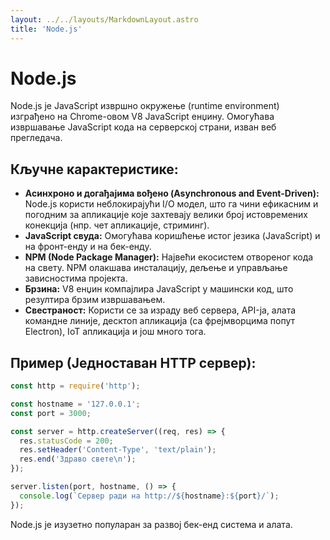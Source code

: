 ```yaml
---
layout: ../../layouts/MarkdownLayout.astro
title: 'Node.js' 
---
```

# Node.js

Node.js је JavaScript извршно окружење (runtime environment) изграђено на Chrome-овом V8 JavaScript енџину. Омогућава извршавање JavaScript кода на серверској страни, изван веб прегледача.

## Кључне карактеристике:

*   **Асинхроно и догађајима вођено (Asynchronous and Event-Driven):** Node.js користи неблокирајући I/O модел, што га чини ефикасним и погодним за апликације које захтевају велики број истовремених конекција (нпр. чет апликације, стриминг).
*   **JavaScript свуда:** Омогућава коришћење истог језика (JavaScript) и на фронт-енду и на бек-енду.
*   **NPM (Node Package Manager):** Највећи екосистем отвореног кода на свету. NPM олакшава инсталацију, дељење и управљање зависностима пројекта.
*   **Брзина:** V8 енџин компајлира JavaScript у машински код, што резултира брзим извршавањем.
*   **Свестраност:** Користи се за израду веб сервера, API-ја, алата командне линије, десктоп апликација (са фрејмворцима попут Electron), IoT апликација и још много тога.

## Пример (Једноставан HTTP сервер):

```javascript
const http = require('http');

const hostname = '127.0.0.1';
const port = 3000;

const server = http.createServer((req, res) => {
  res.statusCode = 200;
  res.setHeader('Content-Type', 'text/plain');
  res.end('Здраво свете\n');
});

server.listen(port, hostname, () => {
  console.log(`Сервер ради на http://${hostname}:${port}/`);
});
```

Node.js је изузетно популаран за развој бек-енд система и алата.
